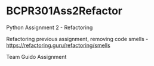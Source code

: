 # BCPR301Ass2Refactor
Python Assignment 2 - Refactoring

Refactoring previous assignment, removing code smells - https://refactoring.guru/refactoring/smells

Team Guido Assignment

